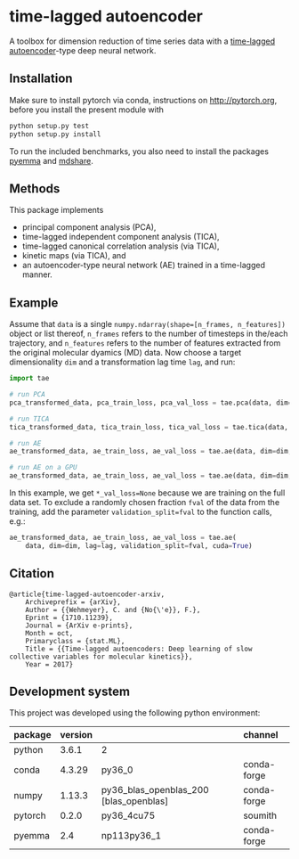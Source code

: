 # time-lagged autoencoder

A toolbox for dimension reduction of time series data with a [time-lagged autoencoder](https://arxiv.org/abs/1710.11239)-type deep neural network.

## Installation
Make sure to install pytorch via conda, instructions on http://pytorch.org, before you install the present module with

```bash
python setup.py test
python setup.py install
```

To run the included benchmarks, you also need to install the packages [pyemma](https://github.com/markovmodel/pyemma) and [mdshare](https://github.com/markovmodel/mdshare).

## Methods
This package implements
- principal component analysis (PCA),
- time-lagged independent component analysis (TICA),
- time-lagged canonical correlation analysis (via TICA),
- kinetic maps (via TICA), and
- an autoencoder-type neural network (AE) trained in a time-lagged manner.

## Example
Assume that `data` is a single `numpy.ndarray(shape=[n_frames, n_features])` object or list thereof, `n_frames` refers to the number of timesteps in the/each trajectory, and `n_features` refers to the number of features extracted from the original molecular dyamics (MD) data. Now choose a target dimensionality `dim` and a transformation lag time `lag`, and run:

```python
import tae

# run PCA
pca_transformed_data, pca_train_loss, pca_val_loss = tae.pca(data, dim=dim)

# run TICA
tica_transformed_data, tica_train_loss, tica_val_loss = tae.tica(data, dim=dim, lag=lag)

# run AE
ae_transformed_data, ae_train_loss, ae_val_loss = tae.ae(data, dim=dim, lag=lag)

# run AE on a GPU
ae_transformed_data, ae_train_loss, ae_val_loss = tae.ae(data, dim=dim, lag=lag, cuda=True)
```

In this example, we get `*_val_loss=None` because we are training on the full data set. To exclude a randomly chosen fraction `fval` of the data from the training, add the parameter `validation_split=fval` to the function calls, e.g.:

```python
ae_transformed_data, ae_train_loss, ae_val_loss = tae.ae(
    data, dim=dim, lag=lag, validation_split=fval, cuda=True)
```

## Citation
```
@article{time-lagged-autoencoder-arxiv,
    Archiveprefix = {arXiv},
    Author = {{Wehmeyer}, C. and {No{\'e}}, F.},
    Eprint = {1710.11239},
    Journal = {ArXiv e-prints},
    Month = oct,
    Primaryclass = {stat.ML},
    Title = {{Time-lagged autoencoders: Deep learning of slow collective variables for molecular kinetics}},
    Year = 2017}
```

## Development system
This project was developed using the following python environment:

| package | version | | channel |
|:---|:---|:---|:---|
| python | 3.6.1 | 2 | |
| conda | 4.3.29 | py36_0 | conda-forge |
| numpy | 1.13.3 | py36_blas_openblas_200 [blas_openblas] | conda-forge |
| pytorch | 0.2.0 | py36_4cu75 | soumith |
| pyemma | 2.4 | np113py36_1 | conda-forge |
